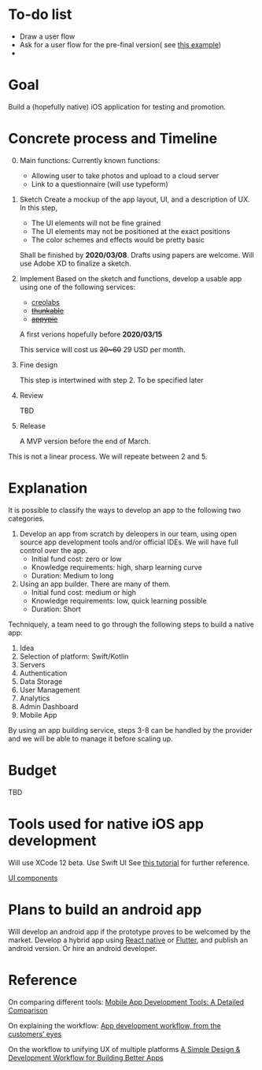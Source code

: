 # To-do list

* Draw a user flow
* Ask for a user flow for the pre-final version( see [this example](https://www.behance.net/gallery/60194177/Medec-Health-app-UI-Kit-Freebie?tracking_source=search%7Cui%20kit%20health))
* 


# Goal
Build a (hopefully native) iOS application for testing and promotion.

# Concrete process and Timeline
0. Main functions:
    Currently known functions:
    * Allowing user to take photos and upload to a cloud server
    * Link to a questionnaire (will use typeform)
1. Sketch
Create a mockup of the app layout, UI, and a description of UX. In this step,
    * The UI elements will not be fine grained
    * The UI elements may not be positioned at the exact positions
    * The color schemes and effects would be pretty basic

    Shall be finished by **2020/03/08**. Drafts using papers are welcome. Will use Adobe XD to finalize a sketch.

2. Implement
Based on the sketch and functions, develop a usable app using one of the following services:
    * [creolabs](https://creolabs.com/)
    * ~~[thunkable](https://x.thunkable.com/)~~
    * ~~[appypie](https://www.appypie.com/)~~

    A first verions hopefully before **2020/03/15**

    This service will cost us ~~20~60~~  29 USD per month.

3. Fine design
 
    This step is intertwined with step 2. To be specified later

4. Review

    TBD

5. Release

    A MVP version before the end of March.

This is not a linear process. We will repeate between 2 and 5.


# Explanation
It is possible to classify the ways to develop an app to the following two categories.

1. Develop an app from scratch by deleopers in our team, using open source app development tools and/or official IDEs. We will have full control over the app.
    * Initial fund cost: zero or low
    * Knowledge requirements: high, sharp learning curve
    * Duration: Medium to long
2. Using an app builder. There are many of them.
    * Initial fund cost: medium or high
    * Knowledge requirements: low, quick learning possible
    * Duration: Short

Techniquely, a team need to go through the following steps to build a native app:

1. Idea
2. Selection of platform: Swift/Kotlin
3. Servers
4. Authentication
5. Data Storage
6. User Management
7. Analytics
8. Admin Dashboard
9. Mobile App

By using an app building service, steps 3-8 can be handled by the provider and we will be able to manage it before scaling up.

# Budget

TBD

# Tools used for native iOS app development
Will use XCode 12 beta. Use Swift UI
See [this tutorial](https://developer.apple.com/tutorials) for further reference.

[UI components](https://ionicframework.com/)


# Plans to build an android app

Will develop an android app if the prototype proves to be welcomed by the market.
Develop a hybrid app using [React native](https://reactnative.dev/) or [Flutter](https://flutter.dev/), and publish an android version. Or hire an android developer.


# Reference

On comparing different tools: [Mobile App Development Tools: A Detailed Comparison](https://buildfire.com/mobile-app-development-tools/)

On explaining the workflow: [App development workflow, from the customers’ eyes](https://appus.software/blog/app-development-workflow-from-the-customers-eyes)

On the workflow to unifying UX of multiple platforms [A Simple Design & Development Workflow for Building Better Apps](https://doist.com/blog/design-development-workflow/)